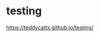 # testing

<a href="https://teddycattx.github.io/testing/" target="">https://teddycattx.github.io/testing/</a>

